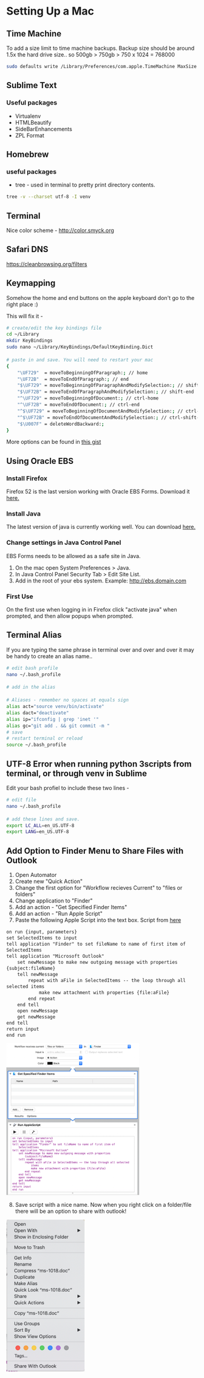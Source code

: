 # Setting Up a Mac

## Time Machine

To add a size limit to time machine backups. Backup size should be around 1.5x the hard drive size.. so 500gb > 750gb > 750 x 1024 = 768000
```sh
sudo defaults write /Library/Preferences/com.apple.TimeMachine MaxSize 102400
```

## Sublime Text

### Useful packages

* Virtualenv
* HTMLBeautify
* SideBarEnhancements
* ZPL Format

## Homebrew

### useful packages
* tree - used in terminal to pretty print directory contents.
```sh
tree -v --charset utf-8 -I venv
```
## Terminal
Nice color scheme - http://color.smyck.org

## Safari DNS
https://cleanbrowsing.org/filters

## Keymapping

Somehow the home and end buttons on the apple keyboard don't go to the right place :)

This will fix it -

```sh
# create/edit the key bindings file
cd ~/Library
mkdir KeyBindings
sudo nano ~/Library/KeyBindings/DefaultKeyBinding.Dict

# paste in and save. You will need to restart your mac
{
    "\UF729"  = moveToBeginningOfParagraph:; // home
    "\UF72B"  = moveToEndOfParagraph:; // end
    "$\UF729" = moveToBeginningOfParagraphAndModifySelection:; // shift-home
    "$\UF72B" = moveToEndOfParagraphAndModifySelection:; // shift-end
    "^\UF729" = moveToBeginningOfDocument:; // ctrl-home
    "^\UF72B" = moveToEndOfDocument:; // ctrl-end
    "^$\UF729" = moveToBeginningOfDocumentAndModifySelection:; // ctrl-shift-home
    "^$\UF72B" = moveToEndOfDocumentAndModifySelection:; // ctrl-shift-end
    "$\U007F" = deleteWordBackward:;
}
```

More options can be found in [this gist](https://gist.github.com/christopherpickering/d646f1ba175336852e6c0d96bf243c21)

## Using Oracle EBS

### Install Firefox
Firefox 52 is the last version working with Oracle EBS Forms. Download it [here.](https://ftp.mozilla.org/pub/firefox/releases/52.9.0esr/)

### Install Java
The latest version of java is currently working well. You can download [here.](https://java.com/en/download/mac_download.jsp)

### Change settings in Java Control Panel
EBS Forms needs to be allowed as a safe site in Java.

1. On the mac open System Preferences > Java.
2. In Java Control Panel Security Tab > Edit Site List.
3. Add in the root of your ebs system. Example: http://ebs.domain.com

### First Use
On the first use when logging in in Firefox click "activate java" when prompted, and then allow popups when prompted.

## Terminal Alias

If you are typing the same phrase in terminal over and over and over it may be handy to create an alias name..

```sh
# edit bash profile
nano ~/.bash_profile

# add in the alias

# Aliases - remember no spaces at equals sign
alias act="source venv/bin/activate"
alias dact="deactivate"
alias ip="ifconfig | grep 'inet '"
alias gc="git add . && git commit -m "
# save
# restart terminal or reload
source ~/.bash_profile
```

## UTF-8 Error when running python 3scripts from terminal, or through venv in Sublime

Edit your bash profiel to include these two lines -

```sh
# edit file
nano ~/.bash_profile

# add these lines and save.
export LC_ALL=en_US.UTF-8
export LANG=en_US.UTF-8
```

## Add Option to Finder Menu to Share Files with Outlook

1. Open Automator
2. Create new "Quick Action"
3. Change the first option for "Workflow recieves Current" to "files or folders"
4. Change application to "Finder"
5. Add an action - "Get Specified Finder Items"
6. Add an action - "Run Apple Script"
7. Paste the following Apple Script into the text box. Script from [here](https://answers.microsoft.com/en-us/mac/forum/macoffice2011-macstart/moving-the-automator-folder-doesnt-allow-1424-to/983a1074-34ee-40d6-b8ae-7f4d2ff45718)

```applescript
on run {input, parameters}
set SelectedItems to input
tell application "Finder" to set fileName to name of first item of SelectedItems
tell application "Microsoft Outlook"
    set newMessage to make new outgoing message with properties {subject:fileName}
    tell newMessage
        repeat with aFile in SelectedItems -- the loop through all selected items
            make new attachment with properties {file:aFile}
        end repeat
    end tell
    open newMessage
    get newMessage
end tell
return input
end run
```
<img src="/static/img/setup_a_mac-automator1.png" alt="CNAME" style="height: 400px;">

8. Save script with a nice name. Now when you right click on a folder/file there will be an option to share with outlook!

<img src="/static/img/setup_a_mac-automator2.png" alt="CNAME" style="height: 400px;">